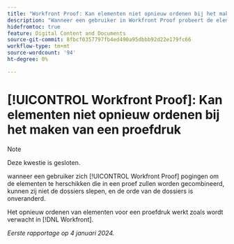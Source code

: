 ```yaml
---
title: "Workfront Proof: Kan elementen niet opnieuw ordenen bij het maken van een proefdruk"
description: "Wanneer een gebruiker in Workfront Proof probeert de elementen die in een proefdruk worden gecombineerd opnieuw te ordenen, kan hij of zij de bestanden niet slepen en blijft de volgorde van de bestanden ongewijzigd."
hidefromtoc: true
feature: Digital Content and Documents
source-git-commit: 8fbcf0357797fb4ed490a95dbbb92d22e179fc66
workflow-type: tm+mt
source-wordcount: '94'
ht-degree: 0%

---
```



# [!UICONTROL Workfront Proof]: Kan elementen niet opnieuw ordenen bij het maken van een proefdruk

>[!NOTE]
>
>Deze kwestie is gesloten.

wanneer een gebruiker zich [!UICONTROL Workfront Proof] pogingen om de elementen te herschikken die in een proef zullen worden gecombineerd, kunnen zij niet de dossiers slepen, en de orde van de dossiers is onveranderd.

Het opnieuw ordenen van elementen voor een proefdruk werkt zoals wordt verwacht in [!DNL Workfront].

_Eerste rapportage op 4 januari 2024._
